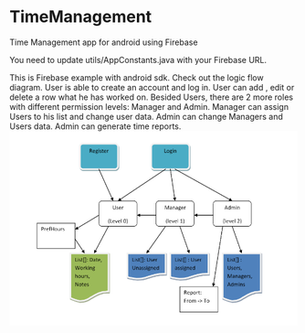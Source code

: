# TimeManagement
Time Management app for android using Firebase

You need to update utils/AppConstants.java with your Firebase URL. 

This is Firebase example with android sdk.
Check out the logic flow diagram.
User is able to create an account and log in. 
User can add , edit or delete a row what he has worked on.
Besided Users, there are 2 more roles with different permission levels: Manager and Admin. 
Manager can assign Users to his list and change user data. Admin can change Managers and Users data.
Admin can generate time reports.
![alt tag](https://github.com/rai2270/TimeManagement/blob/master/LogicFlow.PNG)


